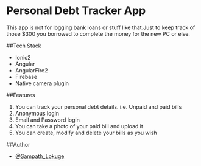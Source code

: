 # Personal Debt Tracker App

This app is not for logging bank loans or stuff like that.Just to keep track of those $300 you borrowed to complete the money for
the new PC or else.

##Tech Stack

- Ionic2
- Angular
- AngularFire2
- Firebase
- Native camera plugin

##Features

1. You can track your personal debt details. i.e. Unpaid and paid bills
2. Anonymous login 
3. Email and Password login
4. You can take a photo of your paid bill and upload it
5. You can create, modify and delete your bills as you wish 

##Author

- [@Sampath_Lokuge](https://twitter.com/Sampath_Lokuge) 



